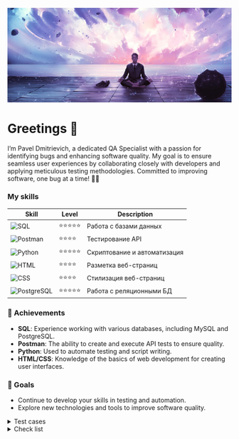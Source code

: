 ![Header](assets/meditation_calmness_harmony_122011_2560x1080.jpg)

# Greetings 👋
I’m Pavel Dmitrievich, a dedicated QA Specialist with a passion for identifying bugs and enhancing software quality. My goal is to ensure seamless user experiences by collaborating closely with developers and applying meticulous testing methodologies. Committed to improving software, one bug at a time! 🐞🚀

### My skills
| Skill         | Level        | Description                  |
|---------------|--------------|------------------------------|
| ![SQL](https://img.shields.io/badge/SQL-090909?logo=mysql)        | ⭐⭐⭐⭐⭐       | Работа с базами данных       |
| ![Postman](https://img.shields.io/badge/Postman-090909?logo=postman) | ⭐⭐⭐⭐        | Тестирование API             |
| ![Python](https://img.shields.io/badge/Python-090909?logo=python)  | ⭐⭐⭐⭐⭐       | Скриптование и автоматизация |
| ![HTML](https://img.shields.io/badge/HTML-090909?logo=html5)       | ⭐⭐⭐⭐        | Разметка веб-страниц         |
| ![CSS](https://img.shields.io/badge/CSS-090909?logo=css3)          | ⭐⭐⭐⭐        | Стилизация веб-страниц       |
| ![PostgreSQL](https://img.shields.io/badge/PostgreSQL-090909?logo=postgresql) | ⭐⭐⭐⭐⭐       | Работа с реляционными БД     |

### 🌟 Achievements
- **SQL**: Experience working with various databases, including MySQL and PostgreSQL.
- **Postman**: The ability to create and execute API tests to ensure quality.
- **Python**: Used to automate testing and script writing.
- **HTML/CSS**: Knowledge of the basics of web development for creating user interfaces.

### 🎯 Goals
- Continue to develop your skills in testing and automation.
- Explore new technologies and tools to improve software quality.


<details><summary> Test cases </summary>  

## [LIB-9981] Авторизация существующего пользователя

Приоритет Высокий (High)
Серьезность Критический (Critical)

Предусловия
1. Открыт сайт [www.livelib.ru](https://www.livelib.ru/)
2. Валидные данные для входа  
логин: test01, пароль: Qwerty123
3. Вход не осуществлен

|№| Действия | Ожидаемый результат |
|---|----|----|
|1| Нажать кнопку "Войти" | Открывается окно авторизации |
|2| Ввести логин и нажать кнопку "Продолжить" | Открывается окно ввода пароля |
|3| Ввести невалидный пароль |1. Пользователь не авторизован |
||  | 2. Выдается ошибка "Пользователь с указанными логином и паролем не найден"|
|4| Ввести валидный пароль и нажать кнопку "Войти" | Авторизация прошла успешно, пользователь остался на странице [www.livelib.ru](https://www.livelib.ru/)|

-----

## [LIB-9982] Добавление книги в раздел "Прочитал(а)"

Приоритет Средний (Medium)
Серьезность Значительный (Major)

Предусловия
1. Пользователь авторизован на сайте [www.livelib.ru](https://www.livelib.ru/)
2. Валидные данные для входа  
логин: test01, пароль: Qwerty123
3. Открыта карточка любой книги

|№| Действия | Ожидаемый результат |
|---|----|----|
|1| Нажать кнопку "Добавить" | 1. Кнопка "Добавить" изменила надпись на"Изменить"   |
||  | 2. Рядом с обложкой книги появился бейдж с текстом "Хочу прочитать" |
|2| Нажать кнопку "Изменить" | Открывается окно выбора действия|
|3| Выбрать действие "Прочитал(а)" | Действие "Прочитал(а)" становится активным |
|4| Нажать кнопку "Сохранить" | 1. Окно выбора закрылось   |
||  | 2. Бейдж рядом с обложкой книги изменился на "Прочитал(а)"|
|5| Нажать на иконку профиля, из выпадающего списка выбрать раздел "Прочитал(а)" | Добавленная книга отображается в разделе "Прочитал(а)" |

-----

## [LIB-9983] Подписка на рассылку через настройки профиля пользователя

Приоритет Средний (Medium)
Серьезность Незначительный (Minor)

Предусловия
1. Пользователь авторизован на сайте [www.livelib.ru](https://www.livelib.ru/)
2. Валидные данные для входа  
логин: test01, пароль: Qwerty123
3. У профиля указана и подтверждена почта test01@gmail.com, пароль : Qwerty123
4. Открыта страница профиля пользователя

|№| Действия | Ожидаемый результат |
|---|----|----|
|1| Нажать кнопку "Настройки" | Открывается выпадающий список |
|2| Выбрать раздел "Настройки аккаунта и уведомлений" | Открывается страница "Настройки уведомлений" |
|3| Установить флаг "Получать рассылку" | Флаг установлен |
|4| Нажать кнопку "Сохранить" | 1. Страница обновилась   |
||  | 2. Появилось уведомление "Настройки обновлены" |
|5| Авторизоваться на почте Gmail | Отображается почта |
|6| Открыть письмо от "LiveLib" | Отображается сообщение |
|7| Подтвердить действие с подпиской на новости переходом по ссылке | 1. Отображается сайт "LiveLib" |
||  | 2. Подписка на новости подтверждена|

-----

## [LIB-9984] Удаление черновика рецензии

Приоритет Низкий (Low)
Серьезность Незначительный (Minor)

Предусловия
1. Пользователь авторизован на сайте [www.livelib.ru](https://www.livelib.ru/)
2. Валидные данные для входа  
логин: test01, пароль: Qwerty123
3. Создан черновик рецензии

|№| Действия | Ожидаемый результат |
|---|----|----|
|1| Нажать на иконку профиля | Открывается выпадающий список |
|2| Из выпадающего списка выбрать раздел "Мои черновики" | Открывается страница "Черновики" |
|3| Нажать кнопку "Удалить" | 1. Страница обновилась   |
||  | 2. Появилось уведомление "Черновик удален!" |

----

## [LIB-9985] Поиск книг по автору

Приоритет Высокий (High)
Серьезность Значительный (Major)

Предусловия
1. Открыт сайт [www.livelib.ru](https://www.livelib.ru/)

|№| Действия | Ожидаемый результат |
|---|----|----|
|1| Нажать на поисковую строку | Поисковая строка становится активна |
|2| Ввести имя и фамилию любого писателя |  1. Появляется выпадающий список  |
||  | 2. Этот список отображает результат совпадения с введенным текстом |
|3| Нажать кнопку ввода | Появляется страница с результатами поиска |
|4| Перейти на вкладку "Книги"| Отображаются все книги этого автора|


</details> <details><summary>Check list</summary>

## Задание
Составить один чек-лист для проверки одной функциональности.
## Чек-лист для проверки заполнения поля "Комментарий"

Требования:

1.  Недопустим ввод только пробелов.
2.  Недопустим ввод только цифр.
3.  Недопустим ввод только специальных символов.

| Описание | Пример | Результат|
|---|---|---|
|Поле "Комментарий" заполнено правильно|Работа выполнена качественно!1!| Комментарий отправлен. Ошибка не отображается|
|Оставить поле пустым||Ошибка "Введите валидный комментарий"|
|Ввести только пробелы||Ошибка "Введите валидный комментарий"|
|Ввести только специальные символы|!"№%:,.;(?"$#|Ошибка "Введите валидный комментарий" |
|Ввести только цифры|987654321| Ошибка "Введите валидный комментарий"|
|Ввести цифры, пробелы и специальные символы|127 .;(%: 435|Ошибка "Введите валидный комментарий" |
|Ввести пробелы и цифры|345 987 654| Ошибка "Введите валидный комментарий"|
|Ввести пробелы и специальные символы|@#$ &* ( %^)| Ошибка "Введите валидный комментарий"|
|Ввести специальные символы и цифры|!@#456&(0|Ошибка "Введите валидный комментарий"|
|Ввести максимальное количество символов|Lorem ipsum dolor sit amet...|Ошибка "Превышен максимальный размер комментария"|
|Ввести SQL-инъекцию|FOO'); DROP TABLE USERS|Ошибка "Неверный формат комментария"|




#  Follow Me 
---
[![Stepik](https://img.shields.io/badge/Stepik-1C1C1C?logo=stepik&logoColor=white&style=for-the-badge)](https://stepik.org/users/546768757/profile)
[![SQL Academy](https://img.shields.io/badge/SQL%20Academy-2D2D2D?logo=database&logoColor=white&style=for-the-badge)](https://sql-academy.org/ru/profile/204238)
[![Telegram](https://img.shields.io/badge/Telegram-3E3E3E?logo=telegram&logoColor=white&style=for-the-badge)](https://t.me/pbnne1)
[![Website](https://img.shields.io/badge/Website-4F4F4F?logo=link&logoColor=white&style=for-the-badge)](https://pbnne.github.io/qa-web-testing/)
---
